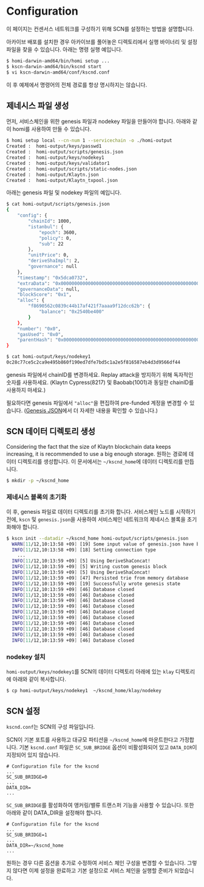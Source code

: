 # Configuration <a id="configuration"></a>

이 페이지는 컨센서스 네트워크를 구성하기 위해 SCN를 설정하는 방법을 설명합니다.

아카이브 배포를 설치한 경우 아카이브를 풀어놓은 디렉토리에서 실행 바이너리 및 설정 파일을 찾을 수 있습니다. 아래는 명령 실행 예입니다.
```bash
$ homi-darwin-amd64/bin/homi setup ...
$ kscn-darwin-amd64/bin/kscnd start
$ vi kscn-darwin-amd64/conf/kscnd.conf
```

이 후 예제에서 명령어의 전체 경로를 항상 명시하지는 않습니다.

## 제네시스 파일 생성<a id="creation-of-a-genesis-file"></a>

먼저, 서비스체인을 위한 genesis 파일과 nodekey 파일을 만들어야 합니다. 아래와 같이 homi를 사용하여 만들 수 있습니다.
```bash
$ homi setup local --cn-num 1 --servicechain -o ./homi-output
Created :  homi-output/keys/passwd1
Created :  homi-output/scripts/genesis.json
Created :  homi-output/keys/nodekey1
Created :  homi-output/keys/validator1
Created :  homi-output/scripts/static-nodes.json
Created :  homi-output/Klaytn.json
Created :  homi-output/Klaytn_txpool.json
```

아래는 genesis 파일 및 nodekey 파일의 예입니다.
```bash
$ cat homi-output/scripts/genesis.json
{
    "config": {
        "chainId": 1000,
        "istanbul": {
            "epoch": 3600,
            "policy": 0,
            "sub": 22
        },
        "unitPrice": 0,
        "deriveShaImpl": 2,
        "governance": null
    },
    "timestamp": "0x5dca0732",
    "extraData": "0x0000000000000000000000000000000000000000000000000000000000000000f85ad594f8690562c0839c44b17af421f7aaaa9f12dcc62bb8410000000000000000000000000000000000000000000000000000000000000000000000000000000000000000000000000000000000000000000000000000000000c0",
    "governanceData": null,
    "blockScore": "0x1",
    "alloc": {
        "f8690562c0839c44b17af421f7aaaa9f12dcc62b": {
            "balance": "0x2540be400"
        }
    },
    "number": "0x0",
    "gasUsed": "0x0",
    "parentHash": "0x0000000000000000000000000000000000000000000000000000000000000000"
}   
```

```bash      
$ cat homi-output/keys/nodekey1                                                                                                                                 
0c28c77ce5c2ca9e495b860f190ed7dfe7bd5c1a2e5f816587eb4d3d9566df44
```

genesis 파일에서 chainID를 변경하세요. Replay attack을 방지하기 위해 독자적인 숫자를 사용하세요. (Klaytn Cypress(8217) 및 Baobab(1001)과 동일한 chainID를 사용하지 마세요.)

필요하다면 genesis 파일에서 `"alloc"`을 편집하여 pre-funded 계정을 변경할 수 있습니다. ([Genesis JSON](../genesis.md)에서 더 자세한 내용을 확인할 수 있습니다.)

## SCN 데이터 디렉토리 생성<a id="scn-data-directory-creation"></a>

Considering the fact that the size of Klaytn blockchain data keeps increasing, it is recommended to use a big enough storage. 원하는 경로에 데이터 디렉토리를 생성합니다. 이 문서에서는 `~/kscnd_home`에 데이터 디렉토리를 만듭니다.

```bash
$ mkdir -p ~/kscnd_home
```

### 제네시스 블록의 초기화<a id="initialization-of-a-genesis-block"></a>
이 후, genesis 파일로 데이터 디렉토리를 초기화 합니다. 서비스체인 노드를 시작하기 전에, `kscn` 및 `genesis.json`을 사용하여 서비스체인 네트워크의 제네시스 블록을 초기화해야 합니다.

```bash
$ kscn init --datadir ~/kscnd_home homi-output/scripts/genesis.json
  WARN[11/12,10:13:58 +09] [19] Some input value of genesis.json have been set to default or changed
  INFO[11/12,10:13:58 +09] [18] Setting connection type                   nodetype=cn conntype=0
    ...
  INFO[11/12,10:13:59 +09] [5] Using DeriveShaConcat!
  INFO[11/12,10:13:59 +09] [5] Writing custom genesis block
  INFO[11/12,10:13:59 +09] [5] Using DeriveShaConcat!
  INFO[11/12,10:13:59 +09] [47] Persisted trie from memory database       updated nodes=1 updated nodes size=80.00B time=304.931µs gcnodes=0 gcsize=0.00B gctime=0s livenodes=1 livesize=0.00B
  INFO[11/12,10:13:59 +09] [19] Successfully wrote genesis state          database=lightchaindata hash=0xc269669079fc8c06ac37435a563b8ed8ef273c1c835f3d823d2e586315319aa8
  INFO[11/12,10:13:59 +09] [46] Database closed                           path=/Users/ethan/kscnd_home/klay/lightchaindata/header
  INFO[11/12,10:13:59 +09] [46] Database closed                           path=/Users/ethan/kscnd_home/klay/lightchaindata/body
  INFO[11/12,10:13:59 +09] [46] Database closed                           path=/Users/ethan/kscnd_home/klay/lightchaindata/receipts
  INFO[11/12,10:13:59 +09] [46] Database closed                           path=/Users/ethan/kscnd_home/klay/lightchaindata/statetrie/0
  INFO[11/12,10:13:59 +09] [46] Database closed                           path=/Users/ethan/kscnd_home/klay/lightchaindata/statetrie/1
  INFO[11/12,10:13:59 +09] [46] Database closed                           path=/Users/ethan/kscnd_home/klay/lightchaindata/statetrie/2
  INFO[11/12,10:13:59 +09] [46] Database closed                           path=/Users/ethan/kscnd_home/klay/lightchaindata/statetrie/3
  INFO[11/12,10:13:59 +09] [46] Database closed                           path=/Users/ethan/kscnd_home/klay/lightchaindata/txlookup
  INFO[11/12,10:13:59 +09] [46] Database closed                           path=/Users/ethan/kscnd_home/klay/lightchaindata/misc
  INFO[11/12,10:13:59 +09] [46] Database closed                           path=/Users/ethan/kscnd_home/klay/lightchaindata/bridgeservice
```

### nodekey 설치<a id="install_nodekey"></a>
`homi-output/keys/nodekey1`를 SCN의 데이터 디렉토리 아래에 있는 `klay` 디렉토리에 아래와 같이 복사합니다.

```bash
$ cp homi-output/keys/nodekey1  ~/kscnd_home/klay/nodekey
```

## SCN 설정 <a id="configuration-of-the-scn"></a>

`kscnd.conf`는 SCN의 구성 파일입니다.

SCN이 기본 포트를 사용하고 대규모 파티션을 `~/kscnd_home`에 마운트한다고 가정합니다. 기본 `kscnd.conf` 파일은 `SC_SUB_BRIDGE` 옵션이 비활성화되어 있고 `DATA_DIR`이 지정되어 있지 않습니다.
```
# Configuration file for the kscnd
...
SC_SUB_BRIDGE=0
...
DATA_DIR=
...
```

`SC_SUB_BRIDGE`를 활성화하여 앵커링/밸류 트랜스퍼 기능을 사용할 수 있습니다. 또한 아래와 같이 DATA_DIR을 설정해야 합니다.

```
# Configuration file for the kscnd
...
SC_SUB_BRIDGE=1
...
DATA_DIR=~/kscnd_home
...
```

원하는 경우 다른 옵션을 추가로 수정하여 서비스 체인 구성을 변경할 수 있습니다. 그렇지 않다면 이제 설정을 완료하고 기본 설정으로 서비스 체인을 실행할 준비가 되었습니다.


